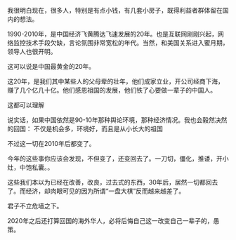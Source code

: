 我很明白现在，很多人，特别是有点小钱，有几套小房子，既得利益者群体留在国内的想法。

1990-2010年，是中国经济飞黄腾达飞速发展的20年。也是互联网刚刚兴起，网络监控技术手段欠缺，言论氛围非常宽松的年代。当然，和美国关系进入蜜月期，领导人也很开明。

这可以说是中国最黄金的20年。

这20年，是我们其中某些人的父母辈的壮年，他们成家立业，开公司经商下海，赚了几个亿几十亿。他们感恩祖国的发展，他们铁了心要做一辈子的中国人。

这都可以理解

说实话，如果中国依然是90-10年那种舆论环境，那种经济情况。我也会毅然决然的回国： 不仅是机会多，环境好，而且是从小长大的祖国

不过这一切在2010年后都变了。

今年的这些事你应该会发现，不但变了，还变回去了。一刀切，僵化，推诿，开小灶，中饱私囊。。

这些我们本以为已经在改善，改良，过去式的东西，30年后，居然一切都回去了。而经济，却肉眼可见的因为所谓“一盘大棋”反而越来越差了。

君子不立危墙之下。

2020年之后还打算回国的海外华人，必将后悔自己这一改变自己一辈子的，愚策。
